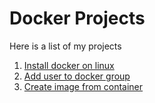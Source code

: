 # Docker Projects  
Here is a list of my projects  
1. [Install docker on linux](https://github.com/iamtruptimane/docker-projects/tree/main/Projects/01-install-docker-packages)
2. [Add user to docker group](https://github.com/iamtruptimane/docker-projects/tree/main/Projects/02-add-user-to-docker-group)
3. [Create image from container](https://github.com/iamtruptimane/docker-projects/tree/main/Projects/03-create-image-from-container)